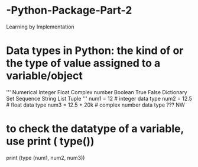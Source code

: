 # -Python-Package-Part-2
Learning by Implementation
# Data types in Python: the kind of or the type of value assigned to a variable/object
'''
  Numerical
    Integer
    Float
    Complex number
  Boolean
    True
    False
  Dictionary
  Set
  Sequence
    String
    List
    Tuple
'''
num1 = 12               # integer data type
num2 = 12.5             # float data type
num3 = 12.5 + 20k       # complex number data type ??? NW

# to check the datatype of a variable, use print ( type())
print (type (num1, num2, num3))

